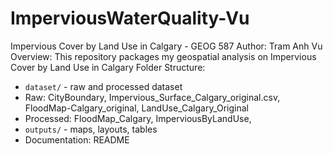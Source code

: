 # ImperviousWaterQuality-Vu
Impervious Cover by Land Use in Calgary - GEOG 587
Author: Tram Anh Vu
Overview: This repository packages my geospatial analysis on Impervious Cover by Land Use in Calgary
Folder Structure: 
- `dataset/` - raw and processed dataset
- Raw: CityBoundary, Impervious_Surface_Calgary_original.csv, FloodMap-Calgary_original, LandUse_Calgary_Original
- Processed: FloodMap_Calgary, ImperviousByLandUse, 
- `outputs/` - maps, layouts, tables
- Documentation: README

